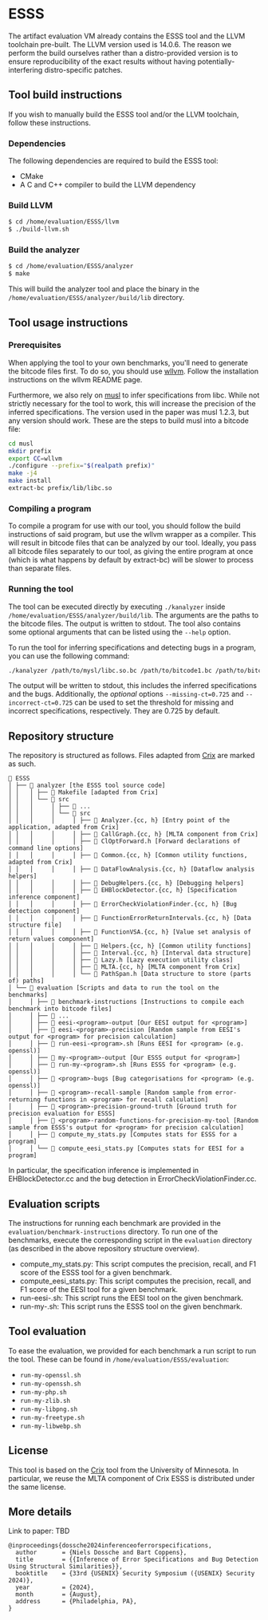 # ESSS

The artifact evaluation VM already contains the ESSS tool and the LLVM toolchain pre-built.
The LLVM version used is 14.0.6.
The reason we perform the build ourselves rather than a distro-provided version is to ensure reproducibility of the exact results without having potentially-interfering distro-specific patches.


## Tool build instructions

If you wish to manually build the ESSS tool and/or the LLVM toolchain, follow these instructions.

### Dependencies

The following dependencies are required to build the ESSS tool:
  * CMake
  * A C and C++ compiler to build the LLVM dependency

### Build LLVM
```sh
$ cd /home/evaluation/ESSS/llvm
$ ./build-llvm.sh
```

### Build the analyzer
```sh
$ cd /home/evaluation/ESSS/analyzer
$ make
```

This will build the analyzer tool and place the binary in the `/home/evaluation/ESSS/analyzer/build/lib` directory.

## Tool usage instructions

### Prerequisites

When applying the tool to your own benchmarks, you'll need to generate the bitcode files first.
To do so, you should use [wllvm](https://github.com/travitch/whole-program-llvm). Follow the installation instructions on the wllvm README page.

Furthermore, we also rely on [musl](https://musl.libc.org/) to infer specifications from libc.
While not strictly necessary for the tool to work, this will increase the precision of the inferred specifications.
The version used in the paper was musl 1.2.3, but any version should work.
These are the steps to build musl into a bitcode file:
```sh
cd musl
mkdir prefix
export CC=wllvm
./configure --prefix="$(realpath prefix)"
make -j4
make install
extract-bc prefix/lib/libc.so
```

### Compiling a program

To compile a program for use with our tool, you should follow the build instructions of said program, but use the wllvm wrapper as a compiler. This will result in bitcode files that can be analyzed by our tool. Ideally, you pass all bitcode files separately to our tool, as giving the entire program at once (which is what happens by default by extract-bc) will be slower to process than separate files.

### Running the tool

The tool can be executed directly by executing `./kanalyzer` inside `/home/evaluation/ESSS/analyzer/build/lib`.
The arguments are the paths to the bitcode files. The output is written to stdout.
The tool also contains some optional arguments that can be listed using the `--help` option.

To run the tool for inferring specifications and detecting bugs in a program, you can use the following command:
```sh
./kanalyzer /path/to/mysl/libc.so.bc /path/to/bitcode1.bc /path/to/bitcode2.bc ...
```

The output will be written to stdout, this includes the inferred specifications and the bugs.
Additionally, the _optional_ options `--missing-ct=0.725` and `--incorrect-ct=0.725` can be used to set the threshold for missing and incorrect specifications, respectively. They are 0.725 by default.

## Repository structure

The repository is structured as follows. Files adapted from [Crix](https://github.com/umnsec/crix) are marked as such.

```
📁 ESSS
│ ├── 📁 analyzer [the ESSS tool source code]
│ │   │ ├── 📃 Makefile [adapted from Crix]
│ │   │ └── 📁 src
│ │   │     │ ├── 📃 ...
│ │   │     │ └── 📁 src
│ │   │     │     │ ├── 📃 Analyzer.{cc, h} [Entry point of the application, adapted from Crix]
│ │   │     │     │ ├── 📃 CallGraph.{cc, h} [MLTA component from Crix]
│ │   │     │     │ ├── 📃 ClOptForward.h [Forward declarations of command line options]
│ │   │     │     │ ├── 📃 Common.{cc, h} [Common utility functions, adapted from Crix]
│ │   │     │     │ ├── 📃 DataFlowAnalysis.{cc, h} [Dataflow analysis helpers]
│ │   │     │     │ ├── 📃 DebugHelpers.{cc, h} [Debugging helpers]
│ │   │     │     │ ├── 📃 EHBlockDetector.{cc, h} [Specification inference component]
│ │   │     │     │ ├── 📃 ErrorCheckViolationFinder.{cc, h} [Bug detection component]
│ │   │     │     │ ├── 📃 FunctionErrorReturnIntervals.{cc, h} [Data structure file]
│ │   │     │     │ ├── 📃 FunctionVSA.{cc, h} [Value set analysis of return values component]
│ │   │     │     │ ├── 📃 Helpers.{cc, h} [Common utility functions]
│ │   │     │     │ ├── 📃 Interval.{cc, h} [Interval data structure]
│ │   │     │     │ ├── 📃 Lazy.h [Lazy execution utility class]
│ │   │     │     │ ├── 📃 MLTA.{cc, h} [MLTA component from Crix]
│ │   │     │     │ └── 📃 PathSpan.h [Data structure to store (parts of) paths]
│ └── 📁 evaluation [Scripts and data to run the tool on the benchmarks]
│     │ ├── 📁 benchmark-instructions [Instructions to compile each benchmark into bitcode files]
│     │ ├── 📃 ...
│     │ ├── 📃 eesi-<program>-output [Our EESI output for <program>]
│     │ ├── 📃 eesi-<program>-precision [Random sample from EESI's output for <program> for precision calculation]
│     │ ├── 📃 run-eesi-<program>.sh [Runs EESI for <program> (e.g. openssl)]
│     │ ├── 📃 my-<program>-output [Our ESSS output for <program>]
│     │ ├── 📃 run-my-<program>.sh [Runs ESSS for <program> (e.g. openssl)]
│     │ ├── 📃 <program>-bugs [Bug categorisations for <program> (e.g. openssl)]
│     │ ├── 📃 <program>-recall-sample [Random sample from error-returning functions in <program> for recall calculation]
│     │ ├── 📃 <program>-precision-ground-truth [Ground truth for precision evaluation for ESSS]
│     │ ├── 📃 <program>-random-functions-for-precision-my-tool [Random sample from ESSS's output for <program> for precision calculation]
│     │ ├── 📃 compute_my_stats.py [Computes stats for ESSS for a program]
│     │ └── 📃 compute_eesi_stats.py [Computes stats for EESI for a program]
```

In particular, the specification inference is implemented in EHBlockDetector.cc and the bug detection in ErrorCheckViolationFinder.cc.

## Evaluation scripts

The instructions for running each benchmark are provided in the `evaluation/benchmark-instructions` directory.
To run one of the benchmarks, execute the corresponding script in the `evaluation` directory (as described in the above repository structure overview).

* compute_my_stats.py: This script computes the precision, recall, and F1 score of the ESSS tool for a given benchmark.
* compute_eesi_stats.py: This script computes the precision, recall, and F1 score of the EESI tool for a given benchmark.
* run-eesi-<program>.sh: This script runs the EESI tool on the given benchmark.
* run-my-<program>.sh: This script runs the ESSS tool on the given benchmark.

## Tool evaluation

To ease the evaluation, we provided for each benchmark a run script to run the tool.
These can be found in `/home/evaluation/ESSS/evaluation`:
  * `run-my-openssl.sh`
  * `run-my-openssh.sh`
  * `run-my-php.sh`
  * `run-my-zlib.sh`
  * `run-my-libpng.sh`
  * `run-my-freetype.sh`
  * `run-my-libwebp.sh`

## License

This tool is based on the [Crix](https://github.com/umnsec/crix) tool from the University of Minnesota.
In particular, we reuse the MLTA component of Crix
ESSS is distributed under the same license.

## More details

Link to paper: TBD

```
@inproceedings{dossche2024inferenceoferrorspecifications,
  author       = {Niels Dossche and Bart Coppens},
  title        = {{Inference of Error Specifications and Bug Detection Using Structural Similarities}},
  booktitle    = {33rd {USENIX} Security Symposium ({USENIX} Security 2024)},
  year         = {2024},
  month        = {August},
  address      = {Philadelphia, PA},
}
```

